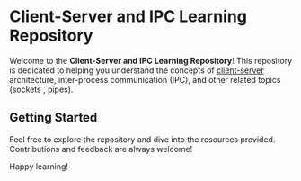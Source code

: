# Client-Server and IPC Learning Repository

Welcome to the **Client-Server and IPC Learning Repository**! This repository is dedicated to helping you understand the concepts of [client-server](./client-server.md) architecture, inter-process communication (IPC), and other related topics (sockets , pipes).

## Getting Started

Feel free to explore the repository and dive into the resources provided. Contributions and feedback are always welcome!

Happy learning!
